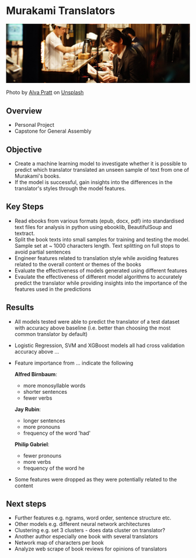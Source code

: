 # Murakami Translators

![Murakami Reader Header](https://github.com/steven-mcdonald/murakami_translators/blob/master/images/alva-pratt-a5ToDH34m0I-unsplash-crop.jpg)

Photo by [Alva Pratt](https://unsplash.com/@alvapratt?utm_source=unsplash&utm_medium=referral&utm_content=creditCopyText) on [Unsplash](https://unsplash.com/s/photos/japanese-reading?utm_source=unsplash&utm_medium=referral&utm_content=creditCopyText)

## Overview

- Personal Project
- Capstone for General Assembly

## Objective

- Create a machine learning model to investigate whether it is possible to predict which translator translated an unseen sample of text from one of Murakami's books.
- If the model is successful, gain insights into the differences in the translator's styles through the model features.

## Key Steps

- Read ebooks from various formats (epub, docx, pdf) into standardised text files for analysis in python using ebooklib, BeautifulSoup and textract.
- Split the book texts into small samples for training and testing the model. Sample set at ~ 1000 characters length. Text splitting on full stops to avoid partial sentences
- Engineer features related to translation style while avoiding features related to the overall content or themes of the books
- Evaluate the effectiveness of models generated using different features
- Evaulate the effectiveness of different model algorithms to accurately predict the translator while providing insights into the importance of the features used in the predictions

## Results

- All models tested were able to predict the translator of a test dataset with accuracy above baseline (i.e. better than choosing the most common translator by default)

- Logistic Regression, SVM and XGBoost models all had cross validation accuracy above ...

- Feature importance from ... indicate the following

  **Alfred Birnbaum**:

  - more monosyllable words
  - shorter sentences
  - fewer verbs

  **Jay Rubin**:

  - longer sentences
  - more pronouns
  - frequency of the word 'had'

  **Philip Gabriel**:

  - fewer pronouns
  - more verbs
  - frequency of the word he

- Some features were dropped as they were potentially related to the content 

## Next steps

- Further features e.g. ngrams, word order, sentence structure etc.
- Other models e.g. different neural network architectures 
- Clustering e.g. set 3 clusters - does data cluster on translator?
- Another author especially one book with several translators
- Network map of characters per book
- Analyze web scrape of book reviews for opinions of translators